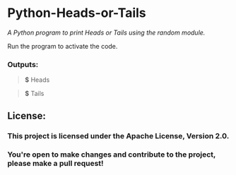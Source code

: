 # Python-Heads-or-Tails

*A Python program to print Heads or Tails using the random module.*

Run the program to activate the code.

### Outputs:

> **$** Heads

> **$** Tails

## License:

### This project is licensed under the Apache License, Version 2.0. 
### You're open to make changes and contribute to the project, please make a pull request!